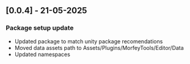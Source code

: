 ## [0.0.4] - 21-05-2025
### Package setup update
- Updated package to match unity package recomendations
- Moved data assets path to Assets/Plugins/MorfeyTools/Editor/Data
- Updated namespaces